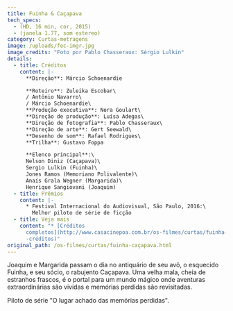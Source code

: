 ```yaml
---
title: Fuinha & Caçapava
tech_specs:
  - (HD, 16 min, cor, 2015)
  - (janela 1.77, som estereo)
category: Curtas-metragens
image: /uploads/fec-imgr.jpg
image_credits: "Foto por Pablo Chasseraux: Sérgio Lulkin"
details:
  - title: Créditos
    content: |-
      **Direção**: Márcio Schoenardie

      **Roteiro**: Zuleika Escobar\
      / Antônio Navarro\
      / Márcio Schoenardie\
      **Produção executiva**: Nora Goulart\
      **Direção de produção**: Luísa Adegas\
      **Direção de fotografia**: Pablo Chasseraux\
      **Direção de arte**: Gert Seewald\
      **Desenho de som**: Rafael Rodrigues\
      **Trilha**: Gustavo Foppa

      **Elenco principal**:\
      Nelson Diniz (Caçapava)\
      Sergio Lulkin (Fuinha)\
      Jones Ramos (Memoriano Polivalente)\
      Anaís Grala Wegner (Margarida)\
      Henrique Sangiovani (Joaquim)
  - title: Prêmios
    content: |-
      * Festival Internacional do Audiovisual, São Paulo, 2016:\
        Melhor piloto de série de ficção
  - title: Veja mais
    content: "* [Créditos
      completos](http://www.casacinepoa.com.br/os-filmes/curtas/fuinha-caçapava\
      -créditos)"
original_path: /os-filmes/curtas/fuinha-caçapava.html
---
```

Joaquim e Margarida passam o dia no antiquário de seu avô, o esquecido Fuinha, e seu sócio, o rabujento Caçapava. Uma velha mala, cheia de estranhos frascos, é o portal para um mundo mágico onde aventuras extraordinárias são vividas e memórias perdidas são revisitadas.

Piloto de série "O lugar achado das memórias perdidas".